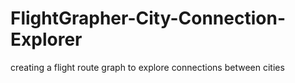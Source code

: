 # FlightGrapher-City-Connection-Explorer
creating a flight route graph to explore connections between cities
